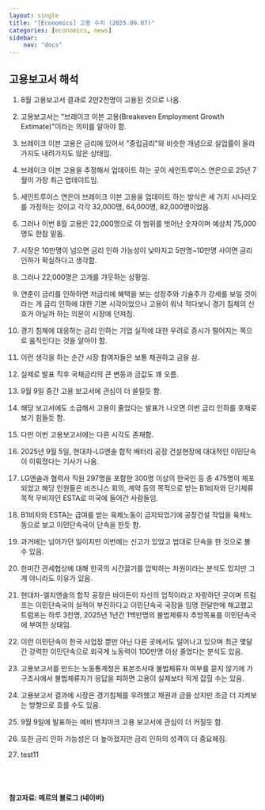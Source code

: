 ```yaml
---
layout: single
title: "[Economics] 고용 수치 (2025.09.07)"
categories: [economics, news]
sidebar:
    nav: "docs"
---
```


## 고용보고서 해석
1. 8월 고용보고서 결과로 2만2천명이 고용된 것으로 나옴.
1. 고용보고서는 "브레이크 이븐 고용(Breakeven Employment Growth Extimate)"이라는 의미를 알아야 함.
1. 브레이크 이븐 고용은 금리에 있어서 "중립금리"와 비슷한 개념으로 실업률이 올라가지도 내려가지도 않은 상태임.
1. 브레이크 이븐 고용을 추정해서 업데이트 하는 곳이 세인트루이스 연은으로 25년 7월이 가장 최근 업데이트임.
1. 세인트루이스 연은이 브레이크 이븐 고용을 업데이트 하는 방식은 세 가지 시나리오를 가정하는 것이고 각각 32,000명, 64,000명, 82,000명이었음.
1. 그러나 이번 8월 고용은 22,000명으로 이 범위를 벗어난 숫자이며 예상치 75,000명도 한참 밑돔.
1. 시장은 10만명이 넘으면 금리 인하 가능성이 낮아지고 5만명~10만명 사이면 금리 인하가 확실하다고 생각함.
1. 그러나 22,000명은 고개를 갸웃하는 상황임.
1. 연준이 금리를 인하하면 저금리에 혜택을 보는 성장주와 기술주가 강세를 보일 것이라는 게 금리 인하에 대한 기본 시각이었으나 고용이 워낙 적다보니 경기 침체의 신호가 아닐까 하는 의문이 시장에 던져짐.
1. 경기 침체에 대응하는 금리 인하는 기업 실적에 대한 우려로 증시가 떨어지는 쪽으로 움직인다는 것을 알아야 함.
1. 이런 생각을 하는 순간 시장 참여자들은 보통 채권하고 금을 삼.
1. 실제로 발표 직후 국채금리의 큰 변동과 금값도 꽤 오름.
1. 9월 9일 중간 고용 보고서에 관심이 더 쏠릴듯 함.
1. 해당 보고서에도 소급해서 고용이 줄었다는 발표가 나오면 이번 금리 인하를 호재로 보기 힘들듯 함.
1. 다만 이번 고용보고서에는 다른 시각도 존재함.
1. 2025년 9월 5일, 현대차-LG엔솔 합작 배터리 공장 건설현장에 대대적인 이민단속이 이뤄졌다는 기사가 나옴.
1. LG엔솔과 협력사 직원 297명을 포함한 300명 이상의 한국인 등 총 475명이 체포되었고 해당 인원들은 비즈니스 회의, 계약 등의 목적으로 받는 B1비자와 단기체류 목적 무비자인 ESTA로 미국에 들어간 사람들임.
1. B1비자와 ESTA는 급여를 받는 육체노동이 금지되었기에 공장건설 작업을 육체노동으로 보고 이민단속국이 단속을 한듯 함.
1. 과거에는 넘어가던 일이지만 이번에는 신고가 있었고 법대로 단속을 한 것으로 볼 수 있음.
1. 한미간 관세협상에 대해 한국의 시간끌기를 압박하는 차원이라는 분석도 있지만 그게 아니라도 이유가 있음.
1. 현대차-엘지엔솔의 합작 공장은 바이든이 자신의 업적이라고 자랑하던 곳이며 트럼프는 이민단속국의 실적이 부진하다고 이민단속국 국장을 임명 한달만에 해고했고 트럼프는 하루 3천명, 2025년 1년간 1백만명의 불법체류자 추방목표를 이민단속국에 부여한 상태임.
1. 이런 이민단속이 한국 사업장 뿐만 아닌 다른 곳에서도 일어나고 있으며 최근 몇달간 강력한 이민단속으로 외국계 노동력이 100만명 이상 줄었다는 분석도 있음.
1. 고용보고서를 만드는 노동통계청은 표본조사때 불법체류자 여부를 묻지 않기에 가구조사에서 불법체류자가 응답을 피하면 고용이 실제보다 적게 잡힐 수는 있음.
1. 고용보고서 결과에 시장은 경기침체를 우려했고 채권과 금을 샀지만 조금 더 지켜보는 방향으로 흐를 수도 있음.
1. 9월 9일에 발표하는 예비 벤치마크 고용 보고서에 관심이 더 커질듯 함.
1. 또한 금리 인하 가능성은 더 높아졌지만 금리 인하의 성격이 더 중요해짐.

1. test11


<br/>
<br/>

#### 참고자료: 메르의 블로그 (네이버)
